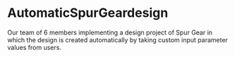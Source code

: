 # AutomaticSpurGeardesign
Our team of 6 members implementing a design project of Spur Gear in which the design is created automatically by taking custom input parameter values from users. 
